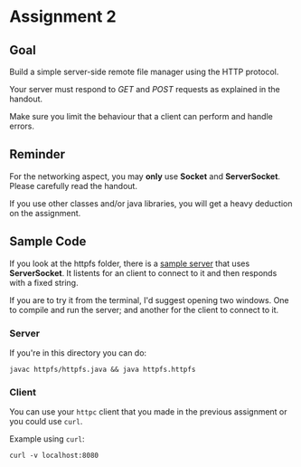 # Assignment 2

## Goal
Build a simple server-side remote file manager using the HTTP protocol.

Your server must respond to _GET_ and _POST_ requests as explained in the handout.

Make sure you limit the behaviour that a client can perform and handle errors.

## Reminder
For the networking aspect, you may __only__ use **Socket** and **ServerSocket**. Please carefully read the handout.

If you use other classes and/or java libraries, you will get a heavy deduction on the assignment.

## Sample Code
If you look at the httpfs folder, there is a [sample server](./httpfs/httpfs.java) that uses **ServerSocket**.
It listents for an client to connect to it and then responds with a fixed string.

If you are to try it from the terminal, I'd suggest opening two windows. One to compile and run the server; and another for the client to connect to it.

### Server
If you're in this directory you can do: 
```
javac httpfs/httpfs.java && java httpfs.httpfs
```

### Client
You can use your `httpc` client that you made in the previous assignment or you could use `curl`.

Example using `curl`:
```
curl -v localhost:8080
```
